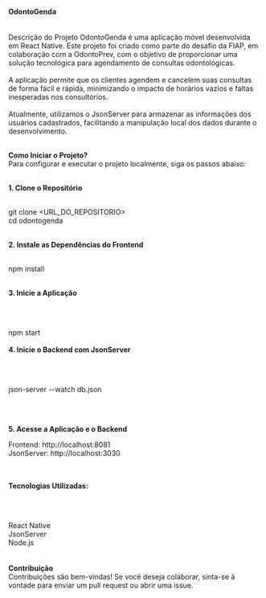 <b>OdontoGenda</b>
<br>
<br>
<br>
Descrição do Projeto
OdontoGenda é uma aplicação móvel desenvolvida em React Native. Este projeto foi criado como parte do desafio da FIAP, em colaboração com a OdontoPrev, com o objetivo de proporcionar uma solução tecnológica para agendamento de consultas odontológicas.
<br>
<br>
A aplicação permite que os clientes agendem e cancelem suas consultas de forma fácil e rápida, minimizando o impacto de horários vazios e faltas inesperadas nos consultórios.
<br>
<br>
Atualmente, utilizamos o JsonServer para armazenar as informações dos usuários cadastrados, facilitando a manipulação local dos dados durante o desenvolvimento.
<br>
<br>

<b>Como Iniciar o Projeto?</b>
<br>
Para configurar e executar o projeto localmente, siga os passos abaixo:
<br>
<br>

<b>1. Clone o Repositório</b>
<br>
<br>

git clone <URL_DO_REPOSITORIO>
<br>
cd odontogenda
<br>
<br>

<b>2. Instale as Dependências do Frontend</b>
<br>
<br>

npm install
<br>
<br>

<b>3. Inicie a Aplicação</b>

<br>
<br>

npm start
<br><br>
<b>4. Inicie o Backend com JsonServer</b>

<br>
<br>

json-server --watch db.json

<br>
<br>

<b>5. Acesse a Aplicação e o Backend</b>

Frontend: http://localhost:8081
<br>
JsonServer: http://localhost:3030
<br>
<br>
<br>

<b>Tecnologias Utilizadas:</b>

<br>
<br>

React Native
<br>
JsonServer
<br>
Node.js
<br>
<br>
<br>
<b>Contribuição</b>
<br>
Contribuições são bem-vindas! Se você deseja colaborar, sinta-se à vontade para enviar um pull request ou abrir uma issue.
